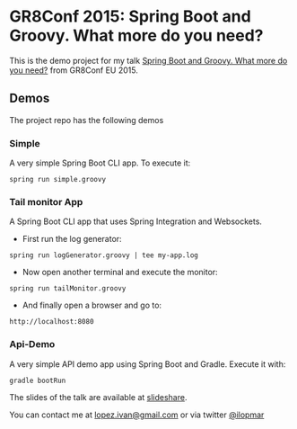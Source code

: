 # GR8Conf 2015: Spring Boot and Groovy. What more do you need?

This is the demo project for my talk [Spring Boot and Groovy. What more do you need?](http://gr8conf.eu/#/talk/140) from GR8Conf EU 2015.

## Demos

The project repo has the following demos

### Simple

A very simple Spring Boot CLI app. To execute it:

```
spring run simple.groovy
```

### Tail monitor App

A Spring Boot CLI app that uses Spring Integration and Websockets.

- First run the log generator:

```
spring run logGenerator.groovy | tee my-app.log
```

- Now open another terminal and execute the monitor:

```
spring run tailMonitor.groovy
```

- And finally open a browser and go to:

```
http://localhost:8080
```

### Api-Demo

A very simple API demo app using Spring Boot and Gradle. Execute it with:

```
gradle bootRun
```

The slides of the talk are available at [slideshare](http://www.slideshare.net/ilopmar/gr8conf-2015-spring-boot-and-groovy-what-more-do-you-need).

You can contact me at lopez.ivan@gmail.com or via twitter [@ilopmar](https://twitter.com/ilopmar)
